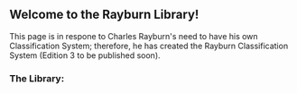 ## Welcome to the Rayburn Library!

This page is in respone to Charles Rayburn's need to have his own Classification System; therefore, he has created the Rayburn Classification System (Edition 3 to be published soon).

### The Library:



